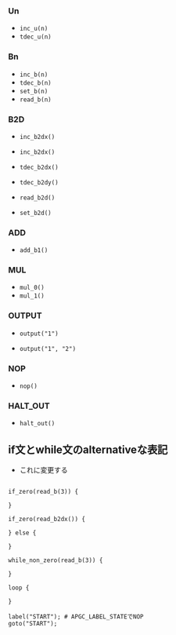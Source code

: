 ### Un
* `inc_u(n)`
* `tdec_u(n)`

### Bn
* `inc_b(n)`
* `tdec_b(n)`
* `set_b(n)`
* `read_b(n)`

### B2D
* `inc_b2dx()`
* `inc_b2dx()`

* `tdec_b2dx()`
* `tdec_b2dy()`

* `read_b2d()`
* `set_b2d()`

### ADD
* `add_b1()`

### MUL
* `mul_0()`
* `mul_1()`

### OUTPUT
* `output("1")`

* `output("1", "2")`

### NOP
* `nop()`

### HALT_OUT
* `halt_out()`

## if文とwhile文のalternativeな表記
* これに変更する

```

if_zero(read_b(3)) {

}

if_zero(read_b2dx()) {

} else {

}

while_non_zero(read_b(3)) {

}

loop {

}

```

```
label("START"); # APGC_LABEL_STATEでNOP
goto("START");
```
